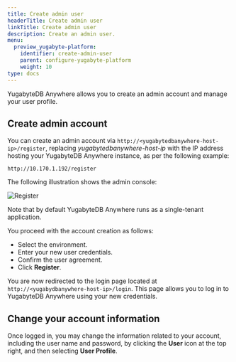```yaml
---
title: Create admin user
headerTitle: Create admin user
linkTitle: Create admin user
description: Create an admin user.
menu:
  preview_yugabyte-platform:
    identifier: create-admin-user
    parent: configure-yugabyte-platform
    weight: 10
type: docs
---
```


YugabyteDB Anywhere allows you to create an admin account and manage your user profile.

## Create admin account

You can create an admin account via `http://<yugabytedbanywhere-host-ip>/register`, replacing *yugabytedbanywhere-host-ip* with the IP address hosting your YugabyteDB Anywhere instance, as per the following example:

```output
http://10.170.1.192/register
```

The following illustration shows the admin console:

![Register](/images/ee/register.png)

Note that by default YugabyteDB Anywhere runs as a single-tenant application.

You proceed with the account creation as follows:

- Select the environment.
- Enter your new user credentials.
- Confirm the user agreement.
- Click **Register**.

You are now redirected to the login page located at `http://<yugabydbanywhere-host-ip>/login`. This page allows you to log in to YugabyteDB Anywhere using your new credentials.

## Change your account information

Once logged in, you may change the information related to your account, including the user name and password, by clicking the **User** icon at the top right, and then selecting **User Profile**.

